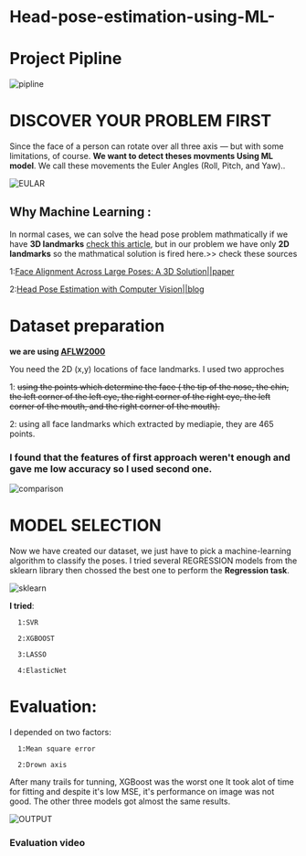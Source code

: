 # Head-pose-estimation-using-ML-
# Project Pipline 
![pipline](https://user-images.githubusercontent.com/84232181/221643685-e93bcfb6-e932-4f11-97cc-e954695a765b.png)


# **DISCOVER YOUR PROBLEM FIRST**

Since the face of a person can rotate over all three axis — but with some limitations, of course.  **We want to detect theses movments Using ML model**. We call these movements the Euler Angles (Roll, Pitch, and Yaw)..

![EULAR](https://user-images.githubusercontent.com/84232181/221378945-98cf5323-cb2c-42ea-9c60-e93c6c2a3f7d.png)

## Why Machine Learning :

In normal cases, we can solve the head pose problem mathmatically if we have **3D landmarks** [check this article](https://medium.com/analytics-vidhya/real-time-head-pose-estimation-with-opencv-and-dlib-e8dc10d62078), but in our problem we have only **2D landmarks** so the mathmatical solution is fired here.>>  check these sources

   1:[Face Alignment Across Large Poses: A 3D Solution||paper](https://arxiv.org/pdf/1511.07212.pdf)
            
   2:[Head Pose Estimation with Computer Vision||blog](https://indatalabs.com/blog/head-pose-estimation-with-cv)

# Dataset preparation
**we are using [AFLW2000](https://paperswithcode.com/dataset/aflw2000-3d)**

You need the 2D (x,y) locations of face landmarks. I used two approches 

1: ~~using the points which determine the face ( the tip of the nose, the chin, the left corner of the left eye, the right corner of the right eye, the left corner of the mouth, and the right corner of the mouth).~~

2: using all face landmarks which extracted by mediapie, they are 465 points.

### I found that the features of first approach weren't enough and gave me low accuracy so I used second one.

![comparison](https://user-images.githubusercontent.com/84232181/221646987-fc696c0f-23df-4593-bddb-084dfdd119bf.png)




            
# MODEL SELECTION
Now we have created our dataset, we just have to pick a machine-learning algorithm to classify the poses. I tried several REGRESSION models from the sklearn library then chossed the best one to perform the **Regression task**.

![sklearn](https://user-images.githubusercontent.com/84232181/221651417-4d388343-f9ac-4bb6-b63d-80483a73a862.png)

**I tried**:
   
      1:SVR 
         
      2:XGBOOST
      
      3:LASSO
      
      4:ElasticNet





# Evaluation:
I depended on two factors:

      1:Mean square error 
   
      2:Drown axis 
      
After many trails for tunning, XGBoost was the worst one It took alot of time for fitting and despite it's low MSE, it's performance on image was not good. The other three models got almost the same results.

![OUTPUT](https://user-images.githubusercontent.com/84232181/221685268-9ca097d9-8117-46a1-94d7-3d46a8d6acc8.png)




### Evaluation video 



